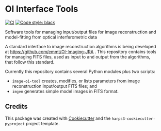 # OI Interface Tools

[![CI](https://github.com/jsy1001/OI-Interface-Tools/actions/workflows/ci.yml/badge.svg)](https://github.com/jsy1001/OI-Interface-Tools/actions/workflows/ci.yml)
[![Code style: black](https://img.shields.io/badge/code%20style-black-000000.svg)](https://github.com/psf/black)

Software tools for managing input/output files for image reconstruction and model-fitting from optical interferometric data

A standard interface to image reconstruction algorithms is being developed at https://github.com/emmt/OI-Imaging-JRA . This repository contains tools for managing FITS files, used as input to and output from the algorithms, that follow this standard.

Currently this repository contains several Python modules plus two scripts:
- `image-oi-tool` creates, modifies, or lists parameters from image reconstruction input/output FITS files; and
- `imgen` generates simple model images in FITS format.

## Credits

This package was created with
[Cookiecutter](https://github.com/audreyr/cookiecutter) and the
`harps3-cookiecutter-pyproject` project template.
